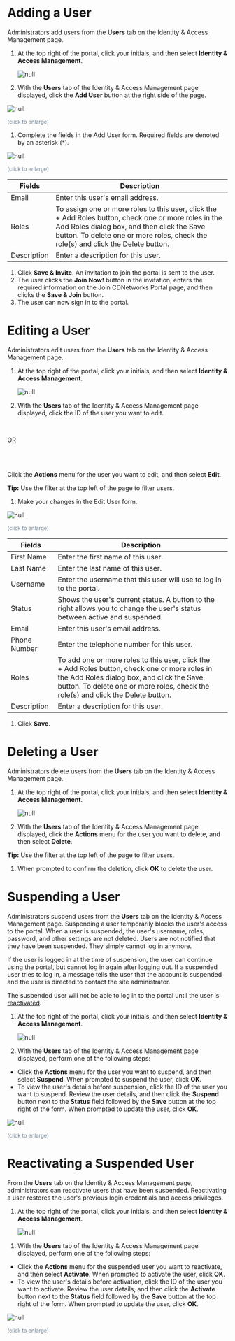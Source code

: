 <!--?xml version="1.0" encoding="utf-8"?-->

<link href="../../Resources/TableStyles/Rows.css" rel="stylesheet" madcap:stylesheettype="table">

# Adding a User

Administrators add users from the **Users** tab on the Identity & Access Management page.

1. At the top right of the portal, click your initials, and then select **Identity & Access Management**.

    ![null](<../../Resources/Images/Selecting the Identity and Access Management Page.png>)

2. With the **Users** tab of the Identity & Access Management page displayed, click the **Add User** button at the right side of the page.

<!-- -->

![null](<../../Resources/Images/Add User Button.png>)

<span style="color: #708090; font-size: 9pt;">(click to enlarge)</span>

1. Complete the fields in the Add User form. Required fields are denoted by an asterisk (\*).

<!-- -->

![null](<../../Resources/Images/Add User Page.png>)

<span style="color: #708090; font-size: 9pt;">(click to enlarge)</span>

| **Fields**                                                                                                                                                                                                                               | **Description**                                                                                                                                                                                                                          |
| ---------------------------------------------------------------------------------------------------------------------------------------------------------------------------------------------------------------------------------------- | ---------------------------------------------------------------------------------------------------------------------------------------------------------------------------------------------------------------------------------------- |
| Email                                                                                                                                                                                                                                    | Enter this user's email address.                                                                                                                                                                                                         |
| Roles                                                                                                                                                                                                                                    | To assign one or more roles to this user, click the + Add Roles button, check one or more roles in the Add Roles dialog box, and then click the Save button. To delete one or more roles, check the role(s) and click the Delete button. |
| Description                                                                                                                                                                                                                              | Enter a description for this user.                                                                                                                                                                                                       |

1. Click **Save & Invite**. An invitation to join the portal is sent to the user. 
2. The user clicks the **Join Now!** button in the invitation, enters the required information on the Join CDNetworks Portal page, and then clicks the **Save & Join** button.
3. The user can now sign in to the portal.

<!-- -->

<!--?xml version="1.0" encoding="utf-8"?-->

<link href="../../Resources/TableStyles/Rows.css" rel="stylesheet" madcap:stylesheettype="table">

# Editing a User

Administrators edit users from the **Users** tab on the Identity & Access Management page.

1. At the top right of the portal, click your initials, and then select **Identity & Access Management**.

    ![null](<../../Resources/Images/Selecting the Identity and Access Management Page.png>)

2. With the **Users** tab of the Identity & Access Management page displayed, click the ID of the user you want to edit. <br>

<br>

<u>OR</u>

<br>

<br>

Click the **Actions** menu for the user you want to edit, and then select **Edit**.

<!-- -->

**Tip:** Use the filter at the top left of the page to filter users.

1. Make your changes in the Edit User form.

<!-- -->

![null](<../../Resources/Images/Edit User Form.png>)

<span style="color: #708090; font-size: 9pt;">(click to enlarge)</span>

| **Fields**                                                                                                                                                                                                                       | **Description**                                                                                                                                                                                                                  |
| -------------------------------------------------------------------------------------------------------------------------------------------------------------------------------------------------------------------------------- | -------------------------------------------------------------------------------------------------------------------------------------------------------------------------------------------------------------------------------- |
| First Name                                                                                                                                                                                                                       | Enter the first name of this user.                                                                                                                                                                                               |
| Last Name                                                                                                                                                                                                                        | Enter the last name of this user.                                                                                                                                                                                                |
| Username                                                                                                                                                                                                                         | Enter the username that this user will use to log in to the portal.                                                                                                                                                              |
| Status                                                                                                                                                                                                                           | Shows the user's current status. A button to the right allows you to change the user's status between active and suspended.                                                                                                      |
| Email                                                                                                                                                                                                                            | Enter this user's email address.                                                                                                                                                                                                 |
| Phone Number                                                                                                                                                                                                                     | Enter the telephone number for this user.                                                                                                                                                                                        |
| Roles                                                                                                                                                                                                                            | To add one or more roles to this user, click the + Add Roles button, check one or more roles in the Add Roles dialog box, and click the Save button. To delete one or more roles, check the role(s) and click the Delete button. |
| Description                                                                                                                                                                                                                      | Enter a description for this user.                                                                                                                                                                                               |

1. Click **Save**.

<!-- -->

<!--?xml version="1.0" encoding="utf-8"?-->

# Deleting a User

Administrators delete users from the **Users** tab on the Identity & Access Management page.

1. At the top right of the portal, click your initials, and then select **Identity & Access Management**.

    ![null](<../../Resources/Images/Selecting the Identity and Access Management Page.png>)

2. With the **Users** tab of the Identity & Access Management page displayed, click the **Actions** menu for the user you want to delete, and then select **Delete**.

<!-- -->

**Tip:** Use the filter at the top left of the page to filter users.

1. When prompted to confirm the deletion, click **OK** to delete the user.

<!-- -->

<!--?xml version="1.0" encoding="utf-8"?-->

# Suspending a User

Administrators suspend users from the **Users** tab on the Identity & Access Management page. Suspending a user temporarily blocks the user's access to the portal. When a user is suspended, the user's username, roles, password, and other settings are not deleted. Users are not notified that they have been suspended. They simply cannot log in anymore.

If the user is logged in at the time of suspension, the user can continue using the portal, but cannot log in again after logging out. If a suspended user tries to log in, a message tells the user that the account is suspended and the user is directed to contact the site administrator.

The suspended user will not be able to log in to the portal until the user is [reactivated](<Reactivating a Suspended User.htm>).

1. At the top right of the portal, click your initials, and then select **Identity & Access Management**.

    ![null](<../../Resources/Images/Selecting the Identity and Access Management Page.png>)

2. With the **Users** tab of the Identity & Access Management page displayed, perform one of the following steps:

<!-- -->

- Click the **Actions** menu for the user you want to suspend, and then select **Suspend**. When prompted to suspend the user, click **OK**.
- To view the user's details before suspension, click the ID of the user you want to suspend. Review the user details, and then click the **Suspend** button next to the **Status** field followed by the **Save** button at the top right of the form. When prompted to update the user, click **OK**.

<!-- -->

![null](<../../Resources/Images/Suspend button.png>)

<span style="color: #708090; font-size: 9pt;">(click to enlarge)</span>

<!--?xml version="1.0" encoding="utf-8"?-->

# Reactivating a Suspended User

From the **Users** tab on the Identity & Access Management page, administrators can reactivate users that have been suspended. Reactivating a user restores the user's previous login credentials and access privileges.

1. At the top right of the portal, click your initials, and then select **Identity & Access Management**.

    ![null](<../../Resources/Images/Selecting the Identity and Access Management Page.png>)


<!-- -->

1. With the **Users** tab of the Identity & Access Management page displayed, perform one of the following steps:

<!-- -->

- Click the **Actions** menu for the suspended user you want to reactivate, and then select **Activate**. When prompted to activate the user, click **OK**.
- To view the user's details before activation, click the ID of the user you want to activate. Review the user details, and then click the **Activate** button next to the **Status** field followed by the **Save** button at the top right of the form. When prompted to update the user, click **OK**.

<!-- -->

![null](<../../Resources/Images/Activate.png>)

<span style="color: #708090; font-size: 9pt;">(click to enlarge)</span>

